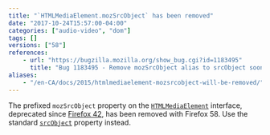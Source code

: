 ```yaml
---
title: "`HTMLMediaElement.mozSrcObject` has been removed"
date: "2017-10-24T15:57:00-04:00"
categories: ["audio-video", "dom"]
tags: []
versions: ["58"]
references:
    - url: "https://bugzilla.mozilla.org/show_bug.cgi?id=1183495"
      title: "Bug 1183495 - Remove mozSrcObject alias to srcObject soon"
aliases:
    - "/en-CA/docs/2015/htmlmediaelement-mozsrcobject-will-be-removed/"
---
```

The prefixed `mozSrcObject` property on the [`HTMLMediaElement`](https://developer.mozilla.org/docs/Web/API/HTMLMediaElement) interface, deprecated since [Firefox 42](https://www.fxsitecompat.dev/en-CA/docs/2015/htmlmediaelement-srcobject-has-been-unprefixed/), has been removed with Firefox 58. Use the standard [`srcObject`](https://developer.mozilla.org/docs/Web/API/HTMLMediaElement/srcObject) property instead.
